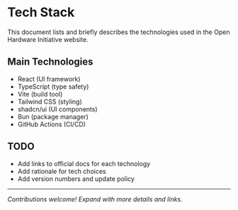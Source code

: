 # Tech Stack

This document lists and briefly describes the technologies used in the Open Hardware Initiative website.

## Main Technologies
- React (UI framework)
- TypeScript (type safety)
- Vite (build tool)
- Tailwind CSS (styling)
- shadcn/ui (UI components)
- Bun (package manager)
- GitHub Actions (CI/CD)

## TODO
- Add links to official docs for each technology
- Add rationale for tech choices
- Add version numbers and update policy

---

*Contributions welcome! Expand with more details and links.* 